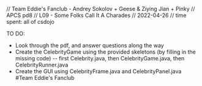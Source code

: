 // Team Eddie's Fanclub - Andrey Sokolov + Geese & Ziying Jian + Pinky
// APCS pd8
// L09 - Some Folks Call It A Charades
// 2022-04-26
// time spent: all of csdojo

TO DO:
- Look through the pdf, and answer questions along the way
- Create the CelebrityGame using the provided skeletons (by filling in the missing code) -- first Celebrity.java, then CelebrityGame.java, then CelebrityRunner.java
- Create the GUI using CelebrityFrame.java and CelebrityPanel.java
#Team Eddie's Fanclub
